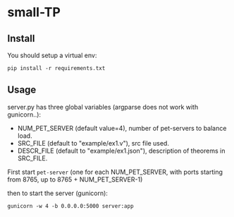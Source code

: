 # small-TP

## Install

You should setup a virtual env:

```
pip install -r requirements.txt
```

## Usage

server.py has three global variables (argparse does not work with gunicorn..):
- NUM_PET_SERVER (default value=4), number of pet-servers to balance load.
- SRC_FILE (default to "example/ex1.v"), src file used.
- DESCR_FILE (default to "example/ex1.json"), description of theorems in SRC_FILE.

First start `pet-server` (one for each NUM_PET_SERVER, with ports starting from 8765, up to 8765 + NUM_PET_SERVER-1)

then to start the server (gunicorn):

```
gunicorn -w 4 -b 0.0.0.0:5000 server:app
```
